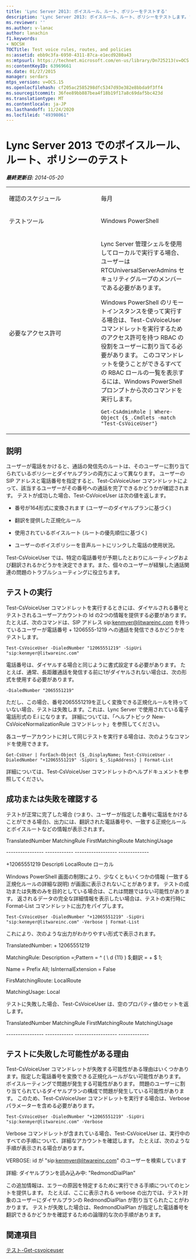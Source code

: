 ```yaml
---
title: 'Lync Server 2013: ボイスルール、ルート、ポリシーをテストする'
description: 'Lync Server 2013: ボイスルール、ルート、ポリシーをテストします。'
ms.reviewer: ''
ms.author: v-lanac
author: lanachin
f1.keywords:
- NOCSH
TOCTitle: Test voice rules, routes, and policies
ms:assetid: ebb9c3fa-6950-4311-87ca-e1ecd9280a43
ms:mtpsurl: https://technet.microsoft.com/en-us/library/Dn725213(v=OCS.15)
ms:contentKeyID: 63969661
ms.date: 01/27/2015
manager: serdars
mtps_version: v=OCS.15
ms.openlocfilehash: cf205ac2585298dfc5347d93e382e8bbda9f3ff4
ms.sourcegitcommit: 36fee89bb887bea4f18b19f17a8c69daf5bc423d
ms.translationtype: MT
ms.contentlocale: ja-JP
ms.lasthandoff: 11/24/2020
ms.locfileid: "49398061"
---
```

# <a name="test-voice-rules-routes-and-policies-in-lync-server-2013"></a>Lync Server 2013 でのボイスルール、ルート、ポリシーのテスト

<div data-xmlns="http://www.w3.org/1999/xhtml">

<div class="topic" data-xmlns="http://www.w3.org/1999/xhtml" data-msxsl="urn:schemas-microsoft-com:xslt" data-cs="https://msdn.microsoft.com/">

<div data-asp="https://msdn2.microsoft.com/asp">



</div>

<div id="mainSection">

<div id="mainBody">

<span> </span>

_**最終更新日:** 2014-05-20_


<table>
<colgroup>
<col style="width: 50%" />
<col style="width: 50%" />
</colgroup>
<tbody>
<tr class="odd">
<td><p>確認のスケジュール</p></td>
<td><p>毎月</p></td>
</tr>
<tr class="even">
<td><p>テストツール</p></td>
<td><p>Windows PowerShell</p></td>
</tr>
<tr class="odd">
<td><p>必要なアクセス許可</p></td>
<td><p>Lync Server 管理シェルを使用してローカルで実行する場合、ユーザーは RTCUniversalServerAdmins セキュリティグループのメンバーである必要があります。</p>
<p>Windows PowerShell のリモートインスタンスを使って実行する場合は、Test-CsVoiceUser コマンドレットを実行するためのアクセス許可を持つ RBAC の役割をユーザーに割り当てる必要があります。 このコマンドレットを使うことができるすべての RBAC ロールの一覧を表示するには、Windows PowerShell プロンプトから次のコマンドを実行します。</p>
<p><code>Get-CsAdminRole | Where-Object {$_.Cmdlets -match &quot;Test-CsVoiceUser&quot;}</code></p></td>
</tr>
</tbody>
</table>


<div>

## <a name="description"></a>説明

ユーザーが電話をかけると、通話の発信先のルートは、そのユーザーに割り当てられているポリシーとダイヤルプランの両方によって異なります。 ユーザーの SIP アドレスと電話番号を指定すると、Test-CsVoiceUser コマンドレットによって、該当するユーザーがその番号への通話を完了できるかどうかが確認されます。 テストが成功した場合、Test-CsVoiceUser は次の値を返します。

  - 番号が164形式に変換されます (ユーザーのダイヤルプランに基づく)

  - 翻訳を提供した正規化ルール

  - 使用されているボイスルート (ルートの優先順位に基づく)

  - ユーザーのボイスポリシーを音声ルートにリンクした電話の使用状況。

Test-CsVoiceUser では、特定の電話番号が予期したとおりにルーティングおよび翻訳されるかどうかを決定できます。また、個々のユーザーが経験した通話関連の問題のトラブルシューティングに役立ちます。

</div>

<div>

## <a name="running-the-test"></a>テストの実行

Test-CsVoiceUser コマンドレットを実行するときには、ダイヤルされる番号とテストされるユーザーアカウントの Id の2つの情報を提供する必要があります。 たとえば、次のコマンドは、SIP アドレス sip:kenmyer@litwareinc.com を持っているユーザーが電話番号 + 1206555-1219 への通話を発信できるかどうかをテストします。

`Test-CsVoiceUser -DialedNumber "12065551219" -SipUri "sip:kenmyer@litwareinc.com"`

電話番号は、ダイヤルする場合と同じように書式設定する必要があります。 たとえば、通常、長距離通話を発信する前に1がダイヤルされない場合は、次の形式を使用する必要があります。

`-DialedNumber "2065551219"`

ただし、この場合、番号2065551219を正しく変換できる正規化ルールを持っていない場合、テストは失敗します。これは、Lync Server で使用されている電子電話形式の E.i になります。 詳細については、「ヘルプトピック New-CsVoiceNormalizationRule コマンドレット」を参照してください。

各ユーザーアカウントに対して同じテストを実行する場合は、次のようなコマンドを使用できます。

`Get-CsUser | ForEach-Object {$_.DisplayName; Test-CsVoiceUser -DialedNumber "+12065551219" -SipUri $_.SipAddress} | Format-List`

詳細については、Test-CsVoiceUser コマンドレットのヘルプドキュメントを参照してください。

</div>

<div>

## <a name="determining-success-or-failure"></a>成功または失敗を確認する

テストが正常に完了した場合 (つまり、ユーザーが指定した番号に電話をかけることができる場合)、出力には、翻訳された電話番号や、一致する正規化ルールとボイスルートなどの情報が表示されます。

TranslatedNumber MatchingRule FirstMatchingRoute MatchingUsage

\----------------    ------------    ------------------    -------------

\+12065551219 Descripti   LocalRoute ローカル

Windows PowerShell 画面の制限により、少なくともいくつかの情報 (一致する正規化ルールの詳細な説明) が画面に表示されないことがあります。 テストの成功または失敗のみを目的としている場合は、これは問題ではない可能性があります。 返されるデータの完全な詳細情報を表示したい場合は、テストの実行時に Format-List コマンドレットに出力をパイプします。

`Test-CsVoiceUser -DialedNumber "+12065551219" -SipUri "sip:kenmyer@litwareinc.com" -Verbose | Format-List`

これにより、次のような出力がわかりやすい形式で表示されます。

TranslatedNumber: + 12065551219

MatchingRule: Description =;Pattern = ^ ( \\ d {11} ) $;翻訳 = + $ 1;

Name = Prefix All; IsInternalExtension = False

FirsMatchingRoute: LocalRoute

MatchingUsage: Local

テストに失敗した場合、Test-CsVoiceUser は、空のプロパティ値のセットを返します。

TranslatedNumber MatchingRule FirstMatchingRoute MatchingUsage

\---------------- ------------ ------------------ -------------

</div>

<div>

## <a name="reasons-why-the-test-might-have-failed"></a>テストに失敗した可能性がある理由

Test-CsVoiceUser コマンドレットが失敗する可能性がある理由はいくつかあります。指定した電話番号を変換できる正規化ルールがない可能性があります。 ボイスルーティングで問題が発生する可能性があります。 問題のユーザーに割り当てられているダイヤルプランの構成で問題が発生している可能性があります。 このため、Test-CsVoiceUser コマンドレットを実行する場合は、Verbose パラメーターを含める必要があります。

`Test-CsVoiceUser -DialedNumber "+12065551219" -SipUri "sip:kenmyer@litwareinc.com" -Verbose`

Verbose コマンドレットが含まれている場合、Test-CsVoiceUser は、実行中のすべての手順について、詳細なアカウントを確認します。 たとえば、次のような手順が表示される場合があります。 

VERBOSE: id が "sip:kenmyer@litwareinc.com" のユーザーを検索しています

詳細: ダイヤルプランを読み込み中: "RedmondDialPlan"

この追加情報は、エラーの原因を特定するために実行できる手順についてのヒントを提供します。 たとえば、ここに表示される verbose の出力では、テスト対象のユーザーにダイヤルプランの RedmondDialPlan が割り当てられたことがわかります。 テストが失敗した場合は、RedmondDialPlan が指定した電話番号を翻訳できるかどうかを確認するための論理的な次の手順があります。

</div>

<div>

## <a name="see-also"></a>関連項目


[テスト-Get-csvoiceuser](https://docs.microsoft.com/powershell/module/skype/Test-CsVoiceUser)  
  

</div>

</div>

<span> </span>

</div>

</div>

</div>

